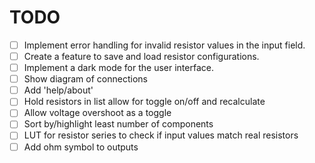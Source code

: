 # TODO

- [ ] Implement error handling for invalid resistor values in the input field.
- [ ] Create a feature to save and load resistor configurations.
- [ ] Implement a dark mode for the user interface.
- [ ] Show diagram of connections
- [ ] Add 'help/about'
- [ ] Hold resistors in list allow for toggle on/off and recalculate
- [ ] Allow voltage overshoot as a toggle
- [ ] Sort by/highlight least number of components
- [ ] LUT for resistor series to check if input values match real resistors
- [ ] Add ohm symbol to outputs